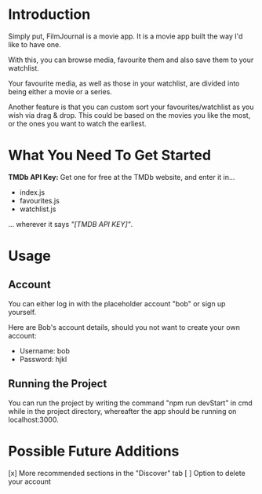 # Introduction

Simply put, FilmJournal is a movie app. It is a movie app built the way I'd like to have one.

With this, you can browse media, favourite them and also save them to your watchlist.

Your favourite media, as well as those in your watchlist, are divided into being either a movie or a series.

Another feature is that you can custom sort your favourites/watchlist as you wish via drag & drop. This could be based on the movies you like the most, or the ones you want to watch the earliest.


# What You Need To Get Started

**TMDb API Key:** Get one for free at the TMDb website, and enter it in...

  - index.js
  - favourites.js
  - watchlist.js

... wherever it says _"[TMDB API KEY]"_.


# Usage

## Account

You can either log in with the placeholder account "bob" or sign up yourself.

Here are Bob's account details, should you not want to create your own account:
  - Username: bob
  - Password: hjkl


## Running the Project

You can run the project by writing the command "npm run devStart" in cmd while in the project directory, whereafter the app should be running on localhost:3000.


# Possible Future Additions

  [x] More recommended sections in the "Discover" tab
  [ ] Option to delete your account

